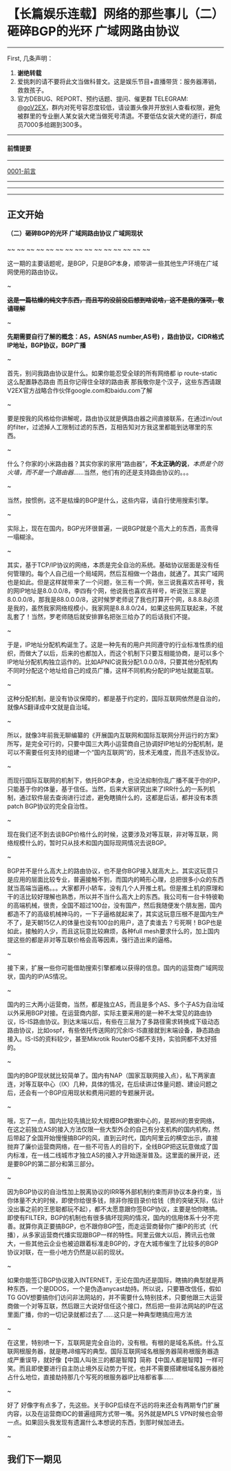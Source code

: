 # 【长篇娱乐连载】网络的那些事儿（二）砸碎BGP的光环 广域网路由协议
---
First, 几条声明：

1. **谢绝转载**
2. 爱挑刺的请不要将此文当做科普文。这是娱乐节目+直播带货：服务器滞销，救救孩子。
3. 官方DEBUG、REPORT、预约话题、提问、催更群 TELEGRAM: [@goV2EX](https://t.me/goV2EX)，群内对死号容忍度较低，请设置头像并开放别人查看权限，避免被群里的专业删人某女装大佬当做死号清退。不要低估女装大佬的道行，群成员7000多给踢到300多。
---

#### 前情提要
---

[0001-前言](https://v2ex.com/t/690586)

---

---

---


## 正文开始


#### （二）砸碎BGP的光环 广域网路由协议 广域网现状
~~ ~~ ~~ ~~ ~~ ~~ ~~ ~~ ~~ ~~ ~~ ~~ ~~ ~~ ~~


这一期的主要话题呢，是BGP，只是BGP本身，顺带讲一些其他生产环境在广域网使用的路由协议。


~


**~~这是一篇枯燥的纯文字东西，而且写的没前没后想到啥说啥，这不是我的强项，敬请理解~~**


~


**先期需要自行了解的概念：AS，ASN(AS number,AS号) ，路由协议，CIDR格式IP地址，BGP协议，BGP广播**

~

首先，别问我路由协议是什么。如果你能忍受全球的所有网络都 ip route-static 这么配置静态路由 而且你记得住全球的路由表 那我敬你是个汉子，这些东西请跟V2EX官方战略合作伙伴google.com和baidu.com了解


~


要是按我的风格给你讲解呢，路由协议就是俩路由器之间直接联系，在通过in/out的filter，过滤掉人工限制过滤的东西，互相告知对方我这里都能到达哪里的东西。


~


什么？你家的小米路由器？其实你家的家用“路由器”，**不太正确的说**，*本质是个防火墙，而不是一个路由器*……当然，他们有的还是支持路由协议的。。。


~


当然，按惯例，这不是枯燥的BGP是什么，这些内容，请自行使用搜索引擎。


~


实际上，现在在国内，BGP光环很普遍，一说BGP就是个高大上的东西，高贵得一塌糊涂。


~


其实，基于TCP/IP协议的网络，本质是完全自治的系统。基础协议层面是没有任何管理的。每个人自己组一个局域网，然后互相做一个路由，就通了。其实广域网也是如此。但是这样就带来了一个问题，张三有一个网，张三说我喜欢吉祥号，我的网IP地址是8.0.0.0/8，李四有个网，他说我也喜欢吉祥号，听说张三家是8.0.0.0/8，那我是88.0.0.0/8，这时候罗老师说了我也打算开个网，8.8.8.8必须是我的，虽然我家网络规模小，我家网是8.8.8.0/24，如果这些网互联起来，不就乱套了！当然，罗老师随后就安排罪名把张三给办了的后话我们不提。


~


于是，IP地址分配机构诞生了。这是一种先有的用户共同遵守的行业标准性质的组织，而做大了以后，后来的也都加入，而这个机制下只要互相能协商，是可以多个IP地址分配机构独立运作的。比如APNIC说我分配1.0.0.0/8，只要其他分配机构不同时分配这个地址给自己的成员广播，这样不同机构分配的IP地址就能互联。



~


这种分配机制，是没有协议保障的，都是基于约定的，国际互联网依然是自治的，就像AS翻译成中文就是自治域。


~



所以，就像3年前我无聊编纂的《开展国内互联网和国际互联网分开运行的方案》所写，是完全可行的，只要中国三大两小运营商自己协调好IP地址的分配机制，是可以不需要任何支持的组建一个“国内互联网”的，技术无难度，而且不违反协议。


~


而现行国际互联网的机制下，依托BGP本身，也没法抑制你乱广播不属于你的IP，只能基于你的体量，基于信任。当然，后来大家研究出来了IRR什么的一系列机制，通过软件层去查询进行过滤，避免瞎搞什么的，这都是后话，都并没有本质patch BGP协议的完全自治性。


~


现在我们还不到去谈BGP价格什么的时候，这要涉及对等互联，非对等互联，网络规模什么的，暂时只从技术和国内国际现网情况去说BGP。


~


BGP并不是什么高大上的路由协议，也不是你BGP接入就高大上。其实这玩意只是应用的层面比较专业，普遍接触不到，而国内的畸形心理，总把很多小众的东西就当高端当逼格。。。大家都开小轿车，没有几个人开推土机。但是推土机的原理和干的活比较好理解也熟悉，所以并不当什么高大上的东西。我公司有一台卡特彼勒的高端机械，很贵，全国不超过100台，没有国产，然后我随便发个朋友圈，国内都造不了的高级机械神马的，一下子逼格就起来了，其实这玩意压根不是国内生产不了，是天朝15亿人的体量也没有100台的用户，造了卖谁去？亏死啊！BGP也是如此，接触的人少，而且这玩意比较麻烦，各种full mesh要求什么的，加上国内提这些的都是非对等互联价格会高等因素，强行造出来的逼格。


~


接下来，扩展一些你可能借助搜索引擎都难以获得的信息。国内的运营商广域网现状，国内的IP/AS情况。


~


国内的三大两小运营商，当然，都是独立AS，而且是多个AS、多个子AS为自治域以外采用BGP对接。在运营商内部，实际主要采用的是一种不太常见的路由协议，IS-IS路由协议。到达末端以后，有些在三层为了多路径需求转换成下级动态路由协议，比如ospf，有些依托传送网的冗余IS-IS直接就到末端设备，静态路由接入。IS-IS的资料较少，甚至Mikrotik RouterOS都不支持，实验网都不太好搭的。


~


国内的BGP现状就比较简单了。国内有NAP（国家互联网接入点），私下两家直连，对等互联中心（IX）几种，具体的情况，在后续讲过体量问题、建设问题之后，还会有一个BGP应用现状和费用问题的专题展开说。


~


哦，忘了一点，国内比较先搞比较大规模BGP数据中心的，是郑州的景安网络，在这之前独立AS的接入方法仅限一些大型外企的自己有分支机构的国内机构，然后带起了全国开始慢慢搞BGP的风，直到云时代，国内阿里云的横空出示，直接抛弃了廉价运营商网络，在一些不可告人的目的下，全线BGP把这玩意做成了国内标准，在一线二线城市才独立AS的接入才开始逐渐普及。这里面的展开说，还是要BGP的第二部分和第三部分。


~


因为BGP协议的自治性加上脱离协议的IRR等外部机制约束而非协议本身约束，当你体量不大的时候，即使你给很多钱，除非你按目录价给钱（贵的突破天际，估计没出事之前的王思聪都玩不起），都不太愿意跟你签BGP协议，主要是怕你瞎搞。即使有FILTER，BGP的机制也有很多搞坏现网的情况，国内的信用体系十分不完善。就算你真正要搞BGP，也不跟你BGP签，而走运营商替你广播IP的形式（代播），从多家运营商代播实现跟BGP一样的特性。阿里云做大以后，腾讯云也做大，一些其他云企业也被迫跟着标准走BGP的，才在大城市催生了比较多的BGP协议对联，在一些小地方仍然是以前的现状。


~


如果你能签订BGP协议接入INTERNET，无论在国内还是国际，瞎搞的典型就是两种东西，一个是DDOS，一个是伪造anycast劫持。所以说，只要篡改信任，假如TG GOV想要搞你们访问非法网站的，并不需要什么特别技术，只要他跟三大运营商做一个对等互联，然后跟三大说好信任这个接口，然后把一些非法网站的IP在这里面广播，你的一切记录就都过去了……这只是一种典型瞎搞应用方法


~


在这里，特别喷一下，互联网是完全自治的，没有根。有根的是域名系统。什么互联网根服务器，就是瞎J8缩写的典型。国际互联网域名根服务器简称根服务器造成严重误导，就好像【中国人叫张三的都是智障】简称【中国人都是智障】一样可笑。而且即使要进行自主防止境外反动势力干扰，也并不需要搭建根域名服务器抢占什么地位，直接劫持那几个写死的根服务器IP比啥都省事……


~


好了 好像字有点多了，先这些。关于BGP后续在不远的将来还会有两期专门扩展内容，以及在运营商IDC的普遍组网方式带一嘴。另外就是MPLS VPN时候也会带一点。如果回头我发现有遗漏什么本想说的东西，到那时候加进去。


~


## 我们下一期见
